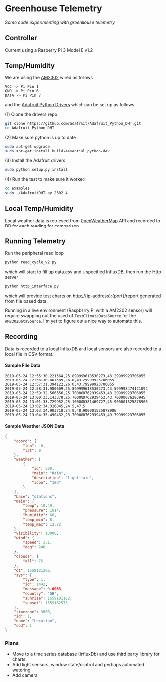 # Greenhouse Telemetry

_Some code experimenting with greenhouse telemetry_

## Controller

Current using a Rasberry Pi 3 Model B v1.2

## Temp/Humidity

We are using the [AM2302](https://cdn-shop.adafruit.com/datasheets/Digital+humidity+and+temperature+sensor+AM2302.pdf) wired as follows

```
VCC -> Pi Pin 1
GND -> Pi Pin 6
DATA -> Pi Pin 7
``` 

and the [Adafruit Python Drivers](https://github.com/adafruit/Adafruit_Python_DHT) which can be set up as follows

(1) Clone the drivers repo
```bash
git clone https://github.com/adafruit/Adafruit_Python_DHT.git
cd Adafruit_Python_DHT
```

(2) Make sure python is up to date
```bash
sudo apt-get upgrade
sudo apt-get install build-essential python-dev
```

(3) Install the Adafruit drivers
```bash
sudo python setup.py install
```

(4) Run the test to make sure it worked
```bash
cd examples
sudo ./AdafruitDHT.py 2302 4
```

## Local Temp/Humidity

Local weather data is retrieved from [OpenWeatherMap](https://openweathermap.org/) API and recorded to DB for each reading for comparison.

## Running Telemetry

Run the peripheral read loop

```bash
python read_cycle_v2.py
```

which will start to fill up data.csv and a specified InfluxDB, then run the Http server

```bash
python http_interface.py
```

which will provide test charts on http://{ip-address}:{port}/report generated from file based data.

Running in a live environment (Raspberry Pi with a AM2302 sensor) will require swapping out the used of `TestClimateDataSource` for the `AM2302DataSource`.  I'm yet to figure out a nice way to automate this.

## Recording

Data is recorded to a local InfluxDB and local sensors are also recorded to a local file in CSV format.

#### Sample File Data

```
2019-05-24 12:55:30.221564,25.899999618530273,43.29999923706055
2019-05-24 12:56:30.807389,26.0,43.29999923706055
2019-05-24 12:57:31.394122,26.0,43.79999923706055
2019-05-24 12:58:31.980609,25.899999618530273,43.599998474121094
2019-05-24 12:59:32.566356,25.700000762939453,43.29999923706055
2019-05-24 13:00:33.143378,25.700000762939453,43.70000076293945
2019-05-24 13:01:33.729952,25.100000381469727,45.900001525878906
2019-05-24 13:02:34.316845,24.5,47.5
2019-05-24 13:03:34.903718,24.0,48.900001525878906
2019-05-24 13:04:35.490432,23.700000762939453,49.79999923706055
```

#### Sample Weather JSON Data

```json
{
	"coord": {
		"lon": -0,
		"lat": 0
	},
	"weather": [
		{
			"id": 500,
			"main": "Rain",
			"description": "light rain",
			"icon": "10d"
		}
	],
	"base": "stations",
	"main": {
		"temp": 10.49,
		"pressure": 1014,
		"humidity": 66,
		"temp_min": 8,
		"temp_max": 12.22
	},
	"visibility": 10000,
	"wind": {
		"speed": 3.1,
		"deg": 240
	},
	"clouds": {
		"all": 75
	},
	"dt": 1559121266,
	"sys": {
		"type": 1,
		"id": 1442,
		"message": 0.0063,
		"country": "GB",
		"sunrise": 1559101162,
		"sunset": 1559162573
	},
	"timezone": 3600,
	"id": 1,
	"name": "Location",
	"cod": 1
}
```

### Plans

- Move to a time series database (InfluxDb) and use third party library for charts.
- Add light sensors, window state/control and perhaps automated watering
- Add camera